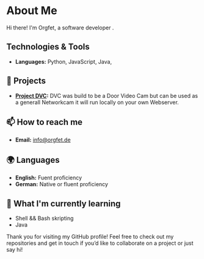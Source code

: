 # About Me

 Hi there! I'm Orgfet, a software developer . 

##  Technologies & Tools
- **Languages:** Python, JavaScript, Java,


## 🌟 Projects
- **[Project DVC](https://github.com/Orgfet/DVC):** DVC was build to be a Door Video Cam but can be used as a generall Networkcam it will run locally on your own Webserver.


## 📫 How to reach me
- **Email:** info@orgfet.de


## 🌍 Languages
- **English:** Fuent proficiency
- **German:** Native or fluent proficiency


## 🌱 What I'm currently learning
- Shell && Bash skripting
- Java


Thank you for visiting my GitHub profile! Feel free to check out my repositories and get in touch if you’d like to collaborate on a project or just say hi!
